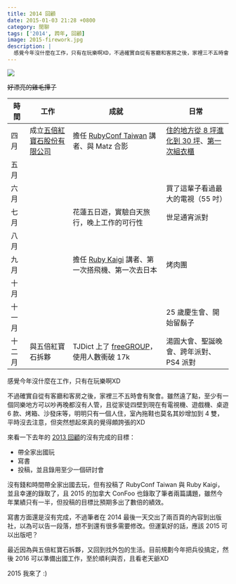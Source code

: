 ```yaml
---
title: 2014 回顧
date: 2015-01-03 21:28 +0800
category: 閒聊
tags: ['2014', 跨年, 回顧]
image: 2015-firework.jpg
description: |
  感覺今年沒什麼在工作，只有在玩樂啊XD，不過確實自從有客廳和客房之後，家裡三不五時會有聚會。雖然遠了點，至少有一個同樂地方可以吵再晚都沒有人管，且從家徒四壁到現在有電視機、遊戲機、桌遊 6 款、烤箱、沙發床等，明明只有一個人住，室內拖鞋也莫名其妙增加到 4 雙，平時沒去注意，但突然想起來真的覺得頗誇張的XD
---
```


![](/images/2015-firework.jpg)

<del>好漂亮的雞毛撢子</del>

時間   | 工作                         | 成就                                               | 日常
------ | ---                          | ---                                                | ---
四月   | 成立[五倍紅寶石股份有限公司] | 擔任 [RubyConf Taiwan] 講者、與 Matz 合影          | [住的地方從 8 坪進化到 30 坪]、[第一次組衣櫃]
五月   |                              |                                                    |
六月   |                              |                                                    | 買了這輩子看過最大的電視（55 吋）
七月   |                              | 花蓮五日遊，實驗白天旅行，晚上工作的可行性         | 世足通宵派對
八月   |                              |                                                    |
九月   |                              | 擔任 [Ruby Kaigi] 講者、第一次搭飛機、第一次去日本 | 烤肉團
十月   |                              |                                                    |
十一月 |                              |                                                    | 25 歲慶生會、開始留鬍子
十二月 | 與五倍紅寶石拆夥             | TJDict 上了 [freeGROUP]，使用人數衝破 17k          | 湯圓大會、聖誕晚會、跨年派對、PS4 派對

感覺今年沒什麼在工作，只有在玩樂啊XD

不過確實自從有客廳和客房之後，家裡三不五時會有聚會。雖然遠了點，至少有一個同樂地方可以吵再晚都沒有人管，且從家徒四壁到現在有電視機、遊戲機、桌遊 6 款、烤箱、沙發床等，明明只有一個人住，室內拖鞋也莫名其妙增加到 4 雙，平時沒去注意，但突然想起來真的覺得頗誇張的XD

<!-- more -->

來看一下去年的 [2013 回顧](/2014/01/01/2013-hui-gu/)的沒有完成的目標：

- 帶全家出國玩
- 寫書
- 投稿，並且錄用至少一個研討會

沒有錢和時間帶全家出國去玩，但有投稿了 RubyConf Taiwan 與 Ruby Kaigi，並且幸運的錄取了，且 2015 的加拿大 ConFoo 也錄取了筆者兩篇講題，雖然今年業績只有一半，但投稿的目標比預期多出了數倍的績效。

寫書方面還是沒有完成，不過筆者在 2014 最後一天交出了兩百頁的內容到出版社，以為可以告一段落，想不到還有很多需要修改。但運氣好的話，應該 2015 可以出版吧？

最近因為與五倍紅寶石拆夥，又回到找外包的生活。目前規劃今年把兵役搞定，然後 2016 可以準備出國工作，至於順利與否，且看老天爺XD

2015 我來了 :)

[五倍紅寶石股份有限公司]: /2014/05/30/5xruby-start/
[RubyConf Taiwan]: http://rubyconf.tw/2014/#speaker-tonytony
[Ruby Kaigi]: http://rubykaigi.org/2014/presentation/S-JianWeihang
[住的地方從 8 坪進化到 30 坪]: /2014/03/30/house-moving/
[freeGROUP]: http://free.com.tw/tjdict/
[第一次組衣櫃]: https://www.facebook.com/photo.php?fbid=10152088697477620
